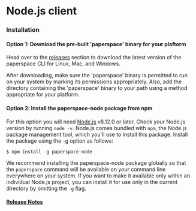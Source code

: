# Node.js client

### Installation

#### Option 1: Download the pre-built 'paperspace' binary for your plaftorm <a id="option-1%3A-download-the-pre-built-&apos;paperspace&apos;-binary-for-your-plaftorm"></a>

Head over to the [releases](https://github.com/Paperspace/paperspace-node/releases) section to download the latest version of the paperspace CLI for Linux, Mac, and Windows.

After downloading, make sure the 'paperspace' binary is permitted to run on your system by marking its permissions appropriately. Also, add the directory containing the 'paperspace' binary to your path using a method appropriate for your platform.

#### Option 2: Install the paperspace-node package from npm <a id="option-2%3A-install-the-paperspace-node-package-from-npm"></a>

For this option you will need [Node.js](https://nodejs.org/) v8.12.0 or later. Check your Node.js version by running `node -v`. Node.js comes bundled with `npm`, the Node.js package management tool, which you'll use to install this package. Install the package using the -g option as follows:

```text
$ npm install -g paperspace-node
```

We recommend installing the paperspace-node package globally so that the `paperspace` command will be available on your command line everywhere on your system. If you want to make it available only within an individual Node.js project, you can install it for use only in the current directory by omitting the `-g` flag.

#### [Release Notes](https://paperspace.github.io/paperspace-node/releasenotes.md)

